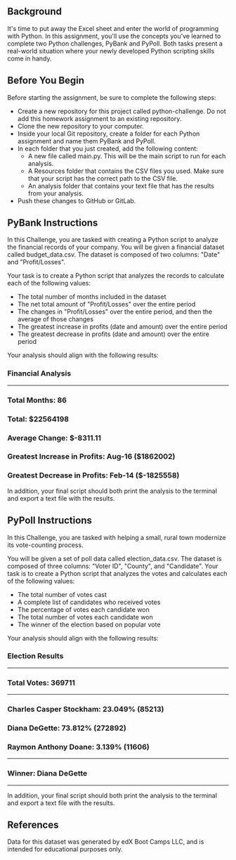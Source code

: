 ## Background

It's time to put away the Excel sheet and enter the world of programming with Python. In this assignment, you'll use the concepts you've learned to complete two Python challenges, PyBank and PyPoll. Both tasks present a real-world situation where your newly developed Python scripting skills come in handy.

## Before You Begin

Before starting the assignment, be sure to complete the following steps:

- Create a new repository for this project called python-challenge. Do not add this homework assignment to an existing repository.
- Clone the new repository to your computer.
- Inside your local Git repository, create a folder for each Python assignment and name them PyBank and PyPoll.
- In each folder that you just created, add the following content:
  - A new file called main.py. This will be the main script to run for each analysis.
  - A Resources folder that contains the CSV files you used. Make sure that your script has the correct path to the CSV file.
  - An analysis folder that contains your text file that has the results from your analysis.
- Push these changes to GitHub or GitLab.



## PyBank Instructions

In this Challenge, you are tasked with creating a Python script to analyze the financial records of your company. You will be given a financial dataset called budget_data.csv. The dataset is composed of two columns: "Date" and "Profit/Losses".

Your task is to create a Python script that analyzes the records to calculate each of the following values:

- The total number of months included in the dataset
- The net total amount of "Profit/Losses" over the entire period
- The changes in "Profit/Losses" over the entire period, and then the average of those changes
- The greatest increase in profits (date and amount) over the entire period
- The greatest decrease in profits (date and amount) over the entire period

Your analysis should align with the following results:

### Financial Analysis
-------------------------------
### **Total Months: 86**

### **Total: $22564198**

### **Average Change: $-8311.11**

### **Greatest Increase in Profits: Aug-16 ($1862002)**

### **Greatest Decrease in Profits: Feb-14 ($-1825558)**

In addition, your final script should both print the analysis to the terminal and export a text file with the results.

## PyPoll Instructions

In this Challenge, you are tasked with helping a small, rural town modernize its vote-counting process.

You will be given a set of poll data called election_data.csv. The dataset is composed of three columns: "Voter ID", "County", and "Candidate". Your task is to create a Python script that analyzes the votes and calculates each of the following values:

- The total number of votes cast
- A complete list of candidates who received votes
- The percentage of votes each candidate won
- The total number of votes each candidate won
- The winner of the election based on popular vote

Your analysis should align with the following results:

### Election Results
------------------------
### **Total Votes: 369711**
-------------------------
### **Charles Casper Stockham: 23.049% (85213)**

### **Diana DeGette: 73.812% (272892)**

### **Raymon Anthony Doane: 3.139% (11606)**

-------------------------
### Winner: Diana DeGette
-------------------------
In addition, your final script should both print the analysis to the terminal and export a text file with the results.

References
-----------------------
Data for this dataset was generated by edX Boot Camps LLC, and is intended for educational purposes only.
